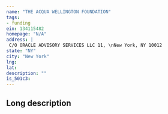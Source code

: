 ```yaml
---
name: "THE ACQUA WELLINGTON FOUNDATION"
tags:
- funding
ein: 134115482
homepage: "N/A"
address: |
 C/O ORACLE ADVISORY SERVICES LLC 11, \nNew York, NY 10012
state: "NY"
city: "New York"
lng: 
lat: 
description: ""
is_501c3: 
---
```


## Long description


